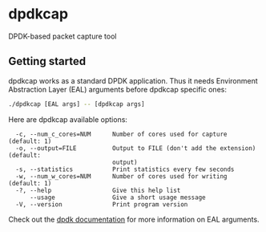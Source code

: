 # dpdkcap
DPDK-based packet capture tool

## Getting started

dpdkcap works as a standard DPDK application. Thus it needs Environment
Abstraction Layer (EAL) arguments before dpdkcap specific ones:

```bash
./dpdkcap [EAL args] -- [dpdkcap args]
```

Here are dpdkcap available options:

```
  -c, --num_c_cores=NUM      Number of cores used for capture (default: 1)
  -o, --output=FILE          Output to FILE (don't add the extension) (default:
                             output)
  -s, --statistics           Print statistics every few seconds
  -w, --num_w_cores=NUM      Number of cores used for writing (default: 1)
  -?, --help                 Give this help list
      --usage                Give a short usage message
  -V, --version              Print program version
```

Check out the [dpdk documentation](http://dpdk.org/doc/guides/index.html) for
more information on EAL arguments.


